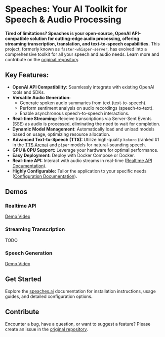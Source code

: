 # Speaches: Your AI Toolkit for Speech & Audio Processing

**Tired of limitations? Speaches is your open-source, OpenAI API-compatible solution for cutting-edge audio processing, offering streaming transcription, translation, and text-to-speech capabilities.**  This project, formerly known as `faster-whisper-server`, has evolved into a comprehensive toolkit for all your speech and audio needs. Learn more and contribute on the [original repository](https://github.com/speaches-ai/speaches).

## Key Features:

*   **OpenAI API Compatibility:** Seamlessly integrate with existing OpenAI tools and SDKs.
*   **Versatile Audio Generation:**
    *   Generate spoken audio summaries from text (text-to-speech).
    *   Perform sentiment analysis on audio recordings (speech-to-text).
    *   Enable asynchronous speech-to-speech interactions.
*   **Real-time Streaming:** Receive transcriptions via Server-Sent Events (SSE) as audio is processed, eliminating the need to wait for completion.
*   **Dynamic Model Management:** Automatically load and unload models based on usage, optimizing resource allocation.
*   **Advanced Text-to-Speech (TTS):** Utilize high-quality `kokoro` (ranked #1 in the [TTS Arena](https://huggingface.co/spaces/Pendrokar/TTS-Spaces-Arena)) and `piper` models for natural-sounding speech.
*   **GPU & CPU Support:** Leverage your hardware for optimal performance.
*   **Easy Deployment:** Deploy with Docker Compose or Docker.
*   **Real-time API:** Interact with audio streams in real-time ([Realtime API Documentation](https://speaches.ai/usage/realtime-api)).
*   **Highly Configurable:** Tailor the application to your specific needs ([Configuration Documentation](https://speaches.ai/configuration/)).

## Demos

### Realtime API

[Demo Video](https://github.com/user-attachments/assets/457a736d-4c29-4b43-984b-05cc4d9995bc)

### Streaming Transcription

TODO

### Speech Generation

[Demo Video](https://github.com/user-attachments/assets/0021acd9-f480-4bc3-904d-831f54c4d45b)

## Get Started

Explore the [speaches.ai](https://speaches.ai/) documentation for installation instructions, usage guides, and detailed configuration options.

## Contribute

Encounter a bug, have a question, or want to suggest a feature? Please create an issue in the [original repository](https://github.com/speaches-ai/speaches).